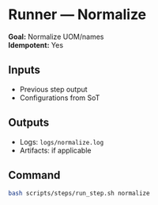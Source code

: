 # Runner — Normalize

**Goal:** Normalize UOM/names  
**Idempotent:** Yes

## Inputs
- Previous step output
- Configurations from SoT

## Outputs
- Logs: `logs/normalize.log`
- Artifacts: if applicable

## Command
```bash
bash scripts/steps/run_step.sh normalize
```

